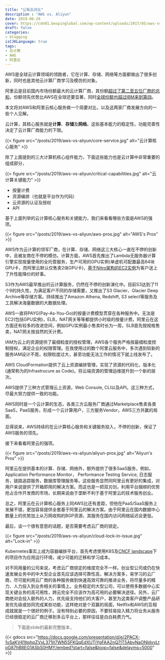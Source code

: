 ```yaml
---
title: "公有云对比"
description : "AWS vs. Aliyun"
date: 2019-06-26
cover: https://cdn01.bespinglobal.com/wp-content/uploads/2017/05/aws-vs-alicloud.jpg
draft: false
categories:
- blogging
isCJKLanguage: true
tags:
- 云计算
- AWS
- 阿里云
---
```

AWS是全球云计算领域的领跑者，它在计算、存储、网络等方面都做出了很多创新，同时也是其他云计算厂商学习及模仿的对象。

阿里云是目前国内市场份额最大的云计算厂商，其份额[超过了第二至五位厂商的总和][aliyun-2018-market-share]，份额领先优势比AWS在全球还要显著，同时[全球份额也超过IBM来到第四][aliyun-2018-global-market-share]。

本文将对AWS和阿里云核心服务做一个简要对比，以及这两家厂商发展方向的一些个人见解。

<!--more-->

云计算，其核心服务就是**计算**、**存储**及**网络**。这些基本能力的稳定性，功能完善性决定了云计算厂商能力的下限。

{{< figure src="/posts/2019/aws-vs-aliyun/core-service.jpg" alt="云计算核心服务" >}}

除了上面提到的三大计算机核心组件能力，下面这些能力也是云计算中非常重要的组成部分，

{{< figure src="/posts/2019/aws-vs-aliyun/critical-capabilities.jpg" alt="云计算关键能力" >}}

- 按量计费
- 资源编排（也就是平台作为代码）
- 云资源的认证及授权
- API
  
基于上面列举的云计算核心服务和关键能力，我们来看看哪些方面是AWS的强项。

{{< figure src="/posts/2019/aws-vs-aliyun/aws-pros.jpg" alt="AWS's Pros" >}}

AWS作为云计算的领军厂商，在计算、存储、网络这三大核心一直在不停的创新中，且被友商在不停的模仿。计算方面，AWS首先推出了Lambda无服务器计算引擎实现按量使用的全托管服务，生产可用的GPU实例(单虚机可配置最高64块GPU卡，而阿里云默认仅售卖2块GPU卡)，[基于Nitro架构的EC2实例][aws-nitro-based-ec2]为客户送上了升性能降价的好事。

S3作为AWS最早推出的云计算服务，仍然在不停的创新演化中。目前S3达到了11个9的持久性，为满足客户不同的存储需要，又推出了S3 Glacier、Glacier Deep Archive等存储方案。持续推出了Amazon Athena, Redshift, S3 select等服务及工具解决海量数据的大数据处理。

AWS一直将PAYG(Pay-As-You-Go)的按量计费模型贯穿在各种服务中。无法是EC2(包括GPU实例)，ELB，NAT网关等等都提供小时级的按量计费。阿里云在这方面还有较多的改进空间，例如GPU实例最小售卖时长为一周，SLB首先按规格售卖，NAT网关按自然的天计费。

IAM为云上的资源提供了最细粒度的授权管理，AWS各个服务严格按最细粒度控制授权，满足企业的权限管理。在我使用过的数个阿里云服务中，多次遇到较新的服务IAM设计不周，权限粒度过大，甚至功能无法工作的情况下就上线发布了。

AWS CloudFormation提供了云上资源编排管理，实现了资源的代码化，版本化(通常称为的Infrastrucure as Code)。将云端资源的管理运维提升到一个新的层次。

AWS提供了三种方式管理云上资源，Web Console, CLI以及API。这三种方式，尽最大努力提供一致的功能。

AWS同时是一个云计算的生态，各类三方云服务厂商通过Marketplace售卖各类SaaS，PaaS服务，形成一个云计算用户，三方服务Vendor，AWS三方共赢的局面。

总得说来，AWS持续的在云计算核心服务和关键服务投入，不停的创新，保证了AWS服务的领先。

接下来看看阿里云的强项。

{{< figure src="/posts/2019/aws-vs-aliyun/aliyun-pros.jpg" alt="Aliyun's Pros" >}}

阿里云在提供基本的计算、存储、网络外，额外提供了很多SaaS服务，例如，Application Performance Monitor， Performance Testing Service, 日志服务，链路追踪服务，数据库管理服务等。这些服务显然同阿里云有更好的集成，对用户来说提供了开箱即用的解决方案。而这也是一把双刃剑，利用平台捆绑的优势抢占合作开发商的市场，长期来说由于垄断不利于基于阿里云的技术服务创业。

总之，阿里云在云计算核心服务上同AWS比还有差距，但他在PaaS/SaaS服务上发展不错，更加容易提供全套基于阿里云的解决方案。由于阿里云在国内数据中心数量上的优势加上从万网收购的BGP资源，其服务在国内访问网络延迟会更低。

最后，谈一个很有意思的话题，是否需要考虑云厂商的锁定。

{{< figure src="/posts/2019/aws-vs-aliyun/cloud-lock-in-issue.jpg" alt="Lock-in" >}}

Kubernetes事实上成为容器编排平台，首先考虑使用K8S及[CNCF landscape][cncf-landscape]下的项目作为应用运行环境，减少可能的迁移和学习成本。

对不同用量的公司来说，考虑云厂商锁定的维度完全不一样。创业型公司或仍在快速发展业务中的中大型企业首先应该选择可靠性高，解决方案多，易学习的云厂商，尽可能利用云厂商的各种服务做到快速高效可靠的推进业务，将尽量多的精力、人力投入到业务相关的事情上。业务稳定的大型公司，可以使用多数据中心实现关键业务的高可用性，跨云完全不应该作为高可用的必要解决途径。另外，云厂商绝对会投入额外的人力，优先级支持他们的大客户，甚至为这类客户调整产品研发优先级或协同完成某些功能，这样绝对是个双赢的局面，Netflix和AWS的互相成就就是一个很好的例子。没有特别必要的原因，不要轻易投入精力将业务从服务已经很稳定的云厂商迁移到多云平台上，那样往往是白白耗费力气。

> 下面是slide的最新完整版本，

{{< gdocs src="https://docs.google.com/presentation/d/e/2PACX-1vSaKV41ItphpZVxL371It7WN55FKQqEdXUTjYgFAA2nQ7IT5AbvNaONldvvLtoG87hB8EG1ASbS0HMY/embed?start=false&loop=false&delayms=5000" >}}

[aliyun-2018-market-share]: http://www.sohu.com/a/302064020_465914
[aliyun-2018-global-market-share]: https://www.canalys.com/newsroom/cloud-market-share-q4-2018-and-full-year-2018
[aws-nitro-based-ec2]: https://www.infoq.cn/article/2017/11/Nitro-amazon-EC2
[cncf-landscape]: https://landscape.cncf.io/
